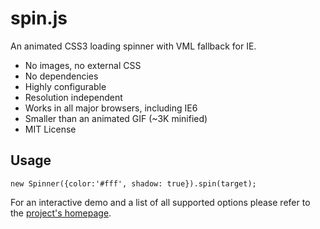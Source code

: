 spin.js
=======

An animated CSS3 loading spinner with VML fallback for IE.

 * No images, no external CSS
 * No dependencies
 * Highly configurable
 * Resolution independent
 * Works in all major browsers, including IE6
 * Smaller than an animated GIF (~3K minified)
 * MIT License

Usage
-----

    new Spinner({color:'#fff', shadow: true}).spin(target);

For an interactive demo and a list of all supported options please refer to the [project's homepage](http://fgnass.github.com/spin.js).

